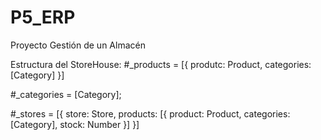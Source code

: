 # P5_ERP
Proyecto Gestión de un Almacén

Estructura del StoreHouse:
#_products = 
  [{
    produtc: Product,
    categories: [Category]
  }]

#_categories = [Category];

#_stores = 
  [{
    store: Store,
    products: [{
                product: Product,
                categories: [Category],
                stock: Number
              }]
  }]
